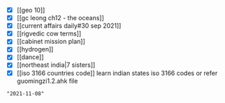 - [x] [[geo 10]]
- [x] [[gc leong ch12 - the oceans]]
- [x] [[current affairs daily#30 sep 2021]]
- [x] [[rigvedic cow terms]]
- [x] [[cabinet mission plan]]
- [x] [[hydrogen]]
- [x] [[dance]]
- [x] [[northeast india|7 sisters]]
- [x] [[iso 3166 countries code]] learn indian states iso 3166 codes or refer guomingzi1.2.ahk file

```query 2021-10-17 02:25
"2021-11-08"
```